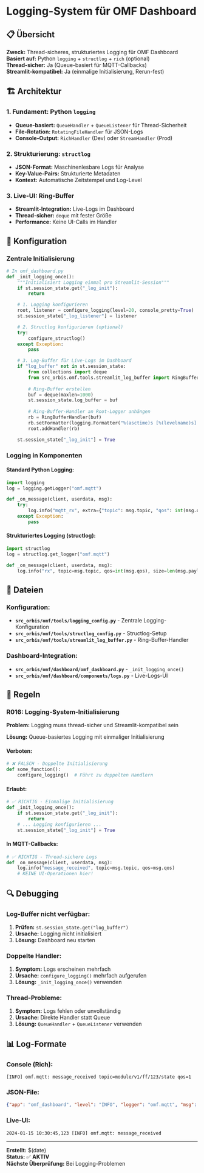 # Logging-System für OMF Dashboard

## 📋 Übersicht

**Zweck:** Thread-sicheres, strukturiertes Logging für OMF Dashboard  
**Basiert auf:** Python `logging` + `structlog` + `rich` (optional)  
**Thread-sicher:** Ja (Queue-basiert für MQTT-Callbacks)  
**Streamlit-kompatibel:** Ja (einmalige Initialisierung, Rerun-fest)

## 🏗️ Architektur

### **1. Fundament: Python `logging`**
- **Queue-basiert:** `QueueHandler` + `QueueListener` für Thread-Sicherheit
- **File-Rotation:** `RotatingFileHandler` für JSON-Logs
- **Console-Output:** `RichHandler` (Dev) oder `StreamHandler` (Prod)

### **2. Strukturierung: `structlog`**
- **JSON-Format:** Maschinenlesbare Logs für Analyse
- **Key-Value-Pairs:** Strukturierte Metadaten
- **Kontext:** Automatische Zeitstempel und Log-Level

### **3. Live-UI: Ring-Buffer**
- **Streamlit-Integration:** Live-Logs im Dashboard
- **Thread-sicher:** `deque` mit fester Größe
- **Performance:** Keine UI-Calls im Handler

## 🔧 Konfiguration

### **Zentrale Initialisierung**

```python
# In omf_dashboard.py
def _init_logging_once():
    """Initialisiert Logging einmal pro Streamlit-Session"""
    if st.session_state.get("_log_init"):
        return

    # 1. Logging konfigurieren
    root, listener = configure_logging(level=20, console_pretty=True)
    st.session_state["_log_listener"] = listener

    # 2. Structlog konfigurieren (optional)
    try:
        configure_structlog()
    except Exception:
        pass

    # 3. Log-Buffer für Live-Logs im Dashboard
    if "log_buffer" not in st.session_state:
        from collections import deque
        from src_orbis.omf.tools.streamlit_log_buffer import RingBufferHandler
        
        # Ring-Buffer erstellen
        buf = deque(maxlen=1000)
        st.session_state.log_buffer = buf
        
        # Ring-Buffer-Handler an Root-Logger anhängen
        rb = RingBufferHandler(buf)
        rb.setFormatter(logging.Formatter("%(asctime)s [%(levelname)s] %(name)s: %(message)s"))
        root.addHandler(rb)

    st.session_state["_log_init"] = True
```

### **Logging in Komponenten**

#### **Standard Python Logging:**
```python
import logging
log = logging.getLogger("omf.mqtt")

def _on_message(client, userdata, msg):
    try:
        log.info("mqtt_rx", extra={"topic": msg.topic, "qos": int(msg.qos), "size": len(msg.payload)})
    except Exception:
        pass
```

#### **Strukturiertes Logging (structlog):**
```python
import structlog
log = structlog.get_logger("omf.mqtt")

def _on_message(client, userdata, msg):
    log.info("rx", topic=msg.topic, qos=int(msg.qos), size=len(msg.payload))
```

## 📁 Dateien

### **Konfiguration:**
- **`src_orbis/omf/tools/logging_config.py`** - Zentrale Logging-Konfiguration
- **`src_orbis/omf/tools/structlog_config.py`** - Structlog-Setup
- **`src_orbis/omf/tools/streamlit_log_buffer.py`** - Ring-Buffer-Handler

### **Dashboard-Integration:**
- **`src_orbis/omf/dashboard/omf_dashboard.py`** - `_init_logging_once()`
- **`src_orbis/omf/dashboard/components/logs.py`** - Live-Logs-UI

## 🚨 Regeln

### **R016: Logging-System-Initialisierung**

**Problem:** Logging muss thread-sicher und Streamlit-kompatibel sein

**Lösung:** Queue-basiertes Logging mit einmaliger Initialisierung

#### **Verboten:**
```python
# ❌ FALSCH - Doppelte Initialisierung
def some_function():
    configure_logging()  # Führt zu doppelten Handlern
```

#### **Erlaubt:**
```python
# ✅ RICHTIG - Einmalige Initialisierung
def _init_logging_once():
    if st.session_state.get("_log_init"):
        return
    # ... Logging konfigurieren ...
    st.session_state["_log_init"] = True
```

#### **In MQTT-Callbacks:**
```python
# ✅ RICHTIG - Thread-sichere Logs
def _on_message(client, userdata, msg):
    log.info("message_received", topic=msg.topic, qos=msg.qos)
    # KEINE UI-Operationen hier!
```

## 🔍 Debugging

### **Log-Buffer nicht verfügbar:**
1. **Prüfen:** `st.session_state.get("log_buffer")`
2. **Ursache:** Logging nicht initialisiert
3. **Lösung:** Dashboard neu starten

### **Doppelte Handler:**
1. **Symptom:** Logs erscheinen mehrfach
2. **Ursache:** `configure_logging()` mehrfach aufgerufen
3. **Lösung:** `_init_logging_once()` verwenden

### **Thread-Probleme:**
1. **Symptom:** Logs fehlen oder unvollständig
2. **Ursache:** Direkte Handler statt Queue
3. **Lösung:** `QueueHandler` + `QueueListener` verwenden

## 📊 Log-Formate

### **Console (Rich):**
```
[INFO] omf.mqtt: message_received topic=module/v1/ff/123/state qos=1
```

### **JSON-File:**
```json
{"app": "omf_dashboard", "level": "INFO", "logger": "omf.mqtt", "msg": "message_received", "topic": "module/v1/ff/123/state", "qos": 1, "ts": "2024-01-15T10:30:45.123Z"}
```

### **Live-UI:**
```
2024-01-15 10:30:45,123 [INFO] omf.mqtt: message_received
```

---

**Erstellt:** $(date)  
**Status:** ✅ **AKTIV**  
**Nächste Überprüfung:** Bei Logging-Problemen